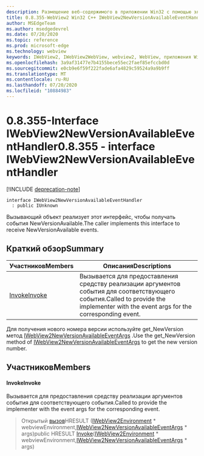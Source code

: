 ```yaml
---
description: Размещение веб-содержимого в приложении Win32 с помощью элемента управления Microsoft Edge WebView2
title: 0.8.355-WebView2 Win32 C++ IWebView2NewVersionAvailableEventHandler
author: MSEdgeTeam
ms.author: msedgedevrel
ms.date: 07/20/2020
ms.topic: reference
ms.prod: microsoft-edge
ms.technology: webview
keywords: IWebView2, IWebView2WebView, webview2, WebView, приложения Win32, Win32, EDGE
ms.openlocfilehash: 3a9af31477e7b4155bece55ec2faef85efccbd0d
ms.sourcegitcommit: e0cb9e6f59f222fade6afa4829c59524a9a9b9ff
ms.translationtype: MT
ms.contentlocale: ru-RU
ms.lasthandoff: 07/20/2020
ms.locfileid: "10884983"
---
```

# <span data-ttu-id="52d66-104">0.8.355-Interface IWebView2NewVersionAvailableEventHandler</span><span class="sxs-lookup"><span data-stu-id="52d66-104">0.8.355 - interface IWebView2NewVersionAvailableEventHandler</span></span> 

[!INCLUDE [deprecation-note](../../includes/deprecation-note.md)]

```
interface IWebView2NewVersionAvailableEventHandler
  : public IUnknown
```

<span data-ttu-id="52d66-105">Вызывающий объект реализует этот интерфейс, чтобы получать события NewVersionAvailable.</span><span class="sxs-lookup"><span data-stu-id="52d66-105">The caller implements this interface to receive NewVersionAvailable events.</span></span>

## <span data-ttu-id="52d66-106">Краткий обзор</span><span class="sxs-lookup"><span data-stu-id="52d66-106">Summary</span></span>

 <span data-ttu-id="52d66-107">Участников</span><span class="sxs-lookup"><span data-stu-id="52d66-107">Members</span></span>                        | <span data-ttu-id="52d66-108">Описания</span><span class="sxs-lookup"><span data-stu-id="52d66-108">Descriptions</span></span>
--------------------------------|---------------------------------------------
[<span data-ttu-id="52d66-109">Invoke</span><span class="sxs-lookup"><span data-stu-id="52d66-109">Invoke</span></span>](#invoke) | <span data-ttu-id="52d66-110">Вызывается для предоставления средству реализации аргументов события для соответствующего события.</span><span class="sxs-lookup"><span data-stu-id="52d66-110">Called to provide the implementer with the event args for the corresponding event.</span></span>

<span data-ttu-id="52d66-111">Для получения нового номера версии используйте get_NewVersion метод [IWebView2NewVersionAvailableEventArgs](IWebView2NewVersionAvailableEventArgs.md) .</span><span class="sxs-lookup"><span data-stu-id="52d66-111">Use the get_NewVersion method of [IWebView2NewVersionAvailableEventArgs](IWebView2NewVersionAvailableEventArgs.md) to get the new version number.</span></span>

## <span data-ttu-id="52d66-112">Участников</span><span class="sxs-lookup"><span data-stu-id="52d66-112">Members</span></span>

#### <span data-ttu-id="52d66-113">Invoke</span><span class="sxs-lookup"><span data-stu-id="52d66-113">Invoke</span></span> 

<span data-ttu-id="52d66-114">Вызывается для предоставления средству реализации аргументов события для соответствующего события.</span><span class="sxs-lookup"><span data-stu-id="52d66-114">Called to provide the implementer with the event args for the corresponding event.</span></span>

> <span data-ttu-id="52d66-115">Открытый [вызов](#invoke)HRESULT ([IWebView2Environment](IWebView2Environment.md) \* webviewEnvironment,[IWebView2NewVersionAvailableEventArgs](IWebView2NewVersionAvailableEventArgs.md) \* args)</span><span class="sxs-lookup"><span data-stu-id="52d66-115">public HRESULT [Invoke](#invoke)([IWebView2Environment](IWebView2Environment.md) \* webviewEnvironment,[IWebView2NewVersionAvailableEventArgs](IWebView2NewVersionAvailableEventArgs.md) \* args)</span></span>

